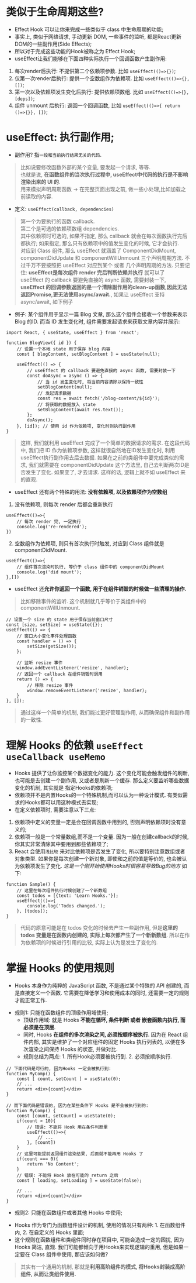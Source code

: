 # 类似于生命周期这些?  
- Effect Hook 可以让你来完成一些类似于 class 中生命周期的功能;  
- 事实上, 类似于网络请求, 手动更新 DOM, 一些事件的监听, 都是React更新DOM的一些副作用(Side Effects);  
- 所以对于完成这些功能的Hook被称之为 Effect Hook;  
- useEffect让我们能够在下面四种实际执行一个回调函数产生副作用:
1. 每次render后执行: 不提供第二个依赖项参数. 比如 `useEffect(()=>{})`;
2. 仅第一次render后执行: 提供一个空数组作为依赖项. 比如 `useEffect(()=>{}, [])`;
3. 第一次以及依赖项发生变化后执行: 提供依赖项数组. 比如 `useEffect(()=>{}, [deps])`;
4. 组件 unmount 后执行: 返回一个回调函数, 比如 `useEffect(()=>{ return ()=>{}}, [])`;

# useEffect: 执行副作用;
* 副作用? 指`一段和当前执行结果无关的代码`.   
> 比如说要修改函数外部的某个变量, 要发起一个请求, 等等.   
> 也就是说, **在函数组件的当次执行过程中, useEffect中代码的执行是不影响渲染出来的 UI 的**.  
> 用来模拟声明周期函数 -> 在完整页面出现之前, 做一些小处理,比如加载之前读取的内容.   

* 定义: `useEffect(callback, dependencies)` 
> 第一个为要执行的函数 callback.    
> 第二个是可选的依赖项数组 dependencies.  
> 其中依赖项时可选的, 如果不指定, 那么 callback 就会在每次函数执行完后都执行; 如果指定, 那么只有依赖项中的值发生变化的时候, 它才会执行.  
> 对应到 Class 组件, 那么 useEffect 就涵盖了 ComponentDidMount, componentDidUpdate 和 componentWillUnmount 三个声明周期方法. 不过千万不要按照把 useEffect 对应到某个 或者 几个声明周期的方法. 只要记住: **useEffect是每次组件 render 完后判断依赖并执行** 就可以了  
> useEffect 的 callback 要避免直接的 async 函数, 需要封装一下, **useEffect 的回调参数返回的是一个清除副作用的clean-up函数,因此无法返回Promise,更无法使用async/await.**, 如果让 useEffect 支持 async/await, 如下例子  

* 例子: 某个组件用于显示一篇 Blog 文章, 那么这个组件会接收一个参数来表示 Blog 的ID. 而当 ID 发生变化时, 组件需要发起请求来获取文章内容并展示: 
```
import React, { useState, useEffect } from 'react';

function BlogView({ id }) {
    // 设置一个本地 state 用于保存 blog 内容
    const [ blogContent, setBlogContent ] = useState(null);

    useEffect(() => {
        // useEffect 的 callback 要避免直接的 async 函数, 需要封装一下
        const doAsync = async () => {
            // 当 id 发生变化时, 将当前内容清除以保持一致性
            setBlogContent(null);
            // 发起请求数据
            const res = await fetch('/blog-content/${id}');
            // 将获取的数据放入 state 
            setBlogContent(await res.text());
        };
        doAsync();
    }, [id]); // 使用 id 作为依赖项, 变化时则执行副作用
}
```  
> 这样, 我们就利用 useEffect 完成了一个简单的数据请求的需求. 在这段代码中, 我们把 ID 作为依赖项参数, 这样就很自然地在ID发生变化时, 利用useEffect执行副作用去后去数据. 如果在之前的类组件中要完成类似的需求, 我们就需要在 componentDidUpdate 这个方法里, 自己去判断两次ID是否发生了变化. 如果变了, 才去请求. 这样的话, 逻辑上就不如 useEffect 来的直观.

* useEffect 还有两个特殊的用法: **没有依赖项, 以及依赖项作为空数组**
1. 没有依赖项, 则每次 render 后都会重新执行
```
useEffect(()=>{
    // 每次 render 完, 一定执行
    console.log('re-rendered');
})
```  
2. 空数组作为依赖项, 则只有首次执行时触发, 对应到 Class 组件就是 componentDidMount. 
```
useEffect(()=>{
    // 组件首次渲染时执行, 等价于 class 组件中的 componentDidMount
    console.log('did mount');
},[])
```  

* useEffect 还**允许你返回一个函数, 用于在组件销毁的时候做一些清理的操作.**
> 比如移除事件的监听. 这个机制就几乎等价于类组件中的 componentWillUnmount.
```
// 设置一个 size 的 state 用于保存当前窗口尺寸
const [size, setSize] = useState({});
useEffect(() => {
    // 窗口大小变化事件处理函数
    const handler = () => {
        setSize(getSize());
    };

    // 监听 resize 事件
    window.addEventListener('resize', handler);
    // 返回一个 callback 在组件销毁时调用
    return () => {
        // 移除 resize 事件
        window.removeEventListener('resize', handler);
    }
}, []);
```  
> 通过这样一个简单的机制, 我们能过更好管理副作用, 从而确保组件和副作用的一致性.

# 理解 Hooks 的依赖 `useEffect useCallback useMemo`
- Hooks 提供了让你监控某个数据变化的能力. 这个变化可能会触发组件的刷新, 也可能是去创建一个副作用, 又或者是刷新一个缓存. 那么定义要监听哪些数据变化的机制, 其实就是 指定Hooks的依赖项;
- 依赖项并不是内置Hooks的一个特殊机制,而可以认为一种设计模式. 有类似需求的Hooks都可以用这种模式去实现;
- 在定义依赖项时, 需要注意以下三点: 
1. 依赖项中定义的变量一定是会在回调函数中用到的, 否则声明依赖项时没有意义的;
2. 依赖项一般是一个常量数组,而不是一个变量. 因为一般在创建callback的时候, 你其实非常清除其中要用到那些依赖项了;
3. React 会使用`浅比较` 来对比依赖项是否发生了变化, 所以要特别注意数组或者对象类型. 如果你是每次创建一个新对象, 即使和之前的值是等价的, 也会被认为依赖项发生了变化. *这是一个刚开始使用Hooks时很容易导致Bug的地方* 如下:
```
function Sample() {
    // 这里在每次组件执行时候创建了一个新数组
    const todos = [{text: 'Learn Hooks.'}];
    useEffect(()=>{
        console.log('Todos changed.');
    }, [todos]);
}
```  
> 代码的原意可能是在 todos 变化的时候去产生一些副作用, 但是**这里的 todos 变量是在函数内创建的, 实际上每次都产生了一个新新数组**. 所以在作为依赖项的时候进行引用的比较, 实际上认为是发生了变化的.

# 掌握 Hooks 的使用规则  
- Hooks 本身作为纯粹的 JavaScript 函数, 不是通过某个特殊的 API 创建的, 而是直接定义一个函数. 它需要在降低学习和使用成本的同时, 还需要一定的规则才能正常工作.

* 规则1: 只能在函数组件的顶级作用域使用;
  * 顶级作用域: 就是 Hooks **不能在循环, 条件判断 或者 嵌套函数内执行, 而必须是在顶层**.
  * 同时, Hooks **在组件的多次渲染之间, 必须按顺序被执行**. 因为在 React 组件内部, 其实是维护了一个对应组件的固定 Hooks 执行列表的, 以便在多次渲染之间保持 Hooks 的状态, 并做对比.
  * 规则总结为两点: 1. 所有Hook必须要被执行到. 2. 必须按顺序执行.
```
// 下面代码是可行的, 因为Hooks 一定会被执行到:
function MyComp() {
    const [ count, setCount ] = useState(0);
    // ...
    return <div>{count}</div>
}

// 而下面代码是错误的, 因为在某些条件下 Hooks 是不会被执行到的:
function MyComp() {
    const [count, setCount] = useState(0);
    if(count > 10){
        // 错误: 不能将 Hook 用在条件判断里
        useEffect(()=>{
            // ...
        }, [count])
    }
    // 这里可能提前返回组件渲染结果, 后面就不能再用 Hooks 了
    if(count === 0){
        return 'No Content';
    }
    // 错误: 不能将 Hook 放在可能的 return 之后
    const [ loading, setLoading ] = useState(false);

    // ...
    return <div>{count}</div>
}
```  

* 规则2: 只能在函数组件或者其他 Hooks 中使用;
- Hooks 作为专门为函数组件设计的机制, 使用的情况只有两种: 1. 在函数组件内, 2. 在自定义的 Hooks 里面;
- 这个规则在函数组件和类组件同时存在项目中, 可能会造成一定的困扰, 因为Hooks 简洁, 直观. 我们可能都倾向于用Hooks来实现逻辑的重用, 但是如果一定要在 Class 组件中使用, 那应该如何做? 
> 其实有一个通用的机制, 那就是**利用高阶组件的模式, 将Hooks封装成高阶组件, 从而让类组件使用.**